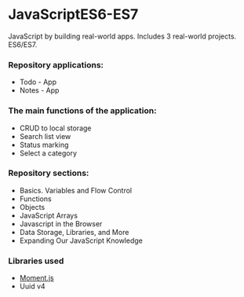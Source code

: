 # JavaScriptES6-ES7
JavaScript by building real-world apps. Includes 3 real-world projects. ES6/ES7.

<h3>Repository applications: </h3>
<ul>
    <li> Todo - App</li>
    <li> Notes - App</li>
</ul>
<h3>The main functions of the application: </h3>
<ul>
    <li> CRUD to local storage</li>
    <li> Search list view</li>
    <li> Status marking</li>
    <li> Select a category</li>
</ul>
<h3>Repository sections: </h3>
<ul>
    <li> Basics. Variables and Flow Control</li>
    <li> Functions</li>
    <li> Objects</li>
    <li> JavaScript Arrays</li>
    <li> Javascript in the Browser</li>
    <li> Data Storage, Libraries, and More</li>
    <li> Expanding Our JavaScript Knowledge</li>
</ul>
<h3>Libraries used</h3>
<ul>
    <li> <a href="https://momentjs.com/">Moment.js</a></li>
    <li> Uuid v4</li>
</ul>